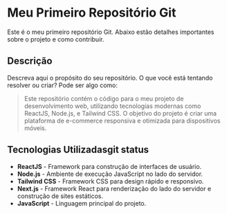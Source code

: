 # Meu Primeiro Repositório Git

Este é o meu primeiro repositório Git. Abaixo estão detalhes importantes sobre o projeto e como contribuir.

## Descrição

Descreva aqui o propósito do seu repositório. O que você está tentando resolver ou criar? Pode ser algo como:

> Este repositório contém o código para o meu projeto de desenvolvimento web, utilizando tecnologias modernas como ReactJS, Node.js, e Tailwind CSS. O objetivo do projeto é criar uma plataforma de e-commerce responsiva e otimizada para dispositivos móveis.

## Tecnologias Utilizadasgit status

- **ReactJS** - Framework para construção de interfaces de usuário.
- **Node.js** - Ambiente de execução JavaScript no lado do servidor.
- **Tailwind CSS** - Framework CSS para design rápido e responsivo.
- **Next.js** - Framework React para renderização do lado do servidor e construção de sites estáticos.
- **JavaScript** - Linguagem principal do projeto.
